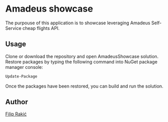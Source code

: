 # Amadeus showcase

The purpouse of this application is to showcase leveraging Amadeus Self-Service cheap flights API.

## Usage

Clone or download the repository and open AmadeusShowcase solution. Restore packages by typing the following command into NuGet package manager console:

```bash
Update-Package
```
Once the packages have been restored, you can build and run the solution.

## Author
[Filip Rakić](mailto:frakic@frakic.com)
